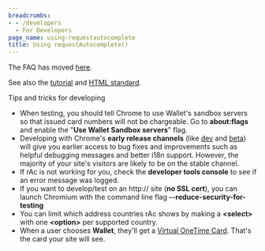 ```yaml
---
breadcrumbs:
- - /developers
  - For Developers
page_name: using-requestautocomplete
title: Using requestAutocomplete()
---
```


The FAQ has moved
[here](https://developer.chrome.com/multidevice/requestautocomplete-faq).

See also the
[tutorial](http://www.html5rocks.com/en/tutorials/forms/requestautocomplete/)
and [HTML
standard](http://www.whatwg.org/specs/web-apps/current-work/multipage/association-of-controls-and-forms.html#dom-form-requestautocomplete).

Tips and tricks for developing

*   When testing, you should tell Chrome to use Wallet's sandbox servers
            so that issued card numbers will not be chargeable. Go to
            **about:flags** and enable the "**Use Wallet Sandbox servers**"
            flag.
*   Developing with Chrome's **early release channels** (like
            [dev](https://www.google.com/chrome/eula.html) and
            [beta](https://www.google.com/chrome/eula.html)) will give you
            earlier access to bug fixes and improvements such as helpful
            debugging messages and better i18n support. However, the majority of
            your site's visitors are likely to be on the stable channel.
*   If rAc is not working for you, check the **developer tools console**
            to see if an error message was logged.
*   If you want to develop/test on an http:// site (**no SSL cert**),
            you can launch Chromium with the command line flag
            **--reduce-security-for-testing**
*   You can limit which address countries rAc shows by making a
            **&lt;select&gt;** with one **&lt;option&gt;** per supported
            country.
*   When a user chooses **Wallet**, they'll get a [Virtual OneTime
            Card](https://support.google.com/wallet/answer/2740044). That's the
            card your site will see.